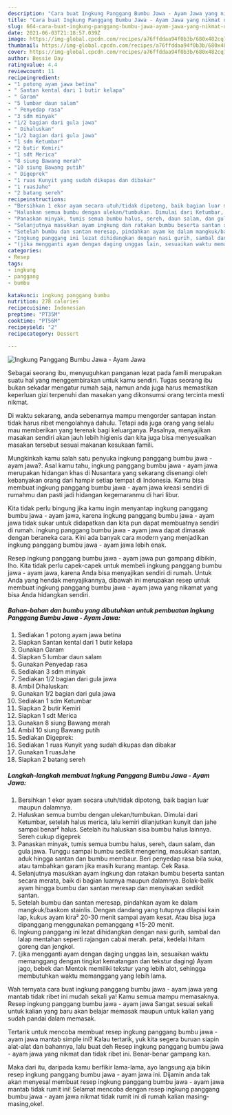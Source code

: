 ```yaml
---
description: "Cara buat Ingkung Panggang Bumbu Jawa - Ayam Jawa yang nikmat dan Mudah Dibuat"
title: "Cara buat Ingkung Panggang Bumbu Jawa - Ayam Jawa yang nikmat dan Mudah Dibuat"
slug: 664-cara-buat-ingkung-panggang-bumbu-jawa-ayam-jawa-yang-nikmat-dan-mudah-dibuat
date: 2021-06-03T21:18:57.039Z
image: https://img-global.cpcdn.com/recipes/a76ffddaa94f0b3b/680x482cq70/ingkung-panggang-bumbu-jawa-ayam-jawa-foto-resep-utama.jpg
thumbnail: https://img-global.cpcdn.com/recipes/a76ffddaa94f0b3b/680x482cq70/ingkung-panggang-bumbu-jawa-ayam-jawa-foto-resep-utama.jpg
cover: https://img-global.cpcdn.com/recipes/a76ffddaa94f0b3b/680x482cq70/ingkung-panggang-bumbu-jawa-ayam-jawa-foto-resep-utama.jpg
author: Bessie Day
ratingvalue: 4.4
reviewcount: 11
recipeingredient:
- "1 potong ayam jawa betina"
- " Santan kental dari 1 butir kelapa"
- " Garam"
- "5 lumbar daun salam"
- " Penyedap rasa"
- "3 sdm minyak"
- "1/2 bagian dari gula jawa"
- " Dihaluskan"
- "1/2 bagian dari gula jawa"
- "1 sdm Ketumbar"
- "2 butir Kemiri"
- "1 sdt Merica"
- "8 siung Bawang merah"
- "10 siung Bawang putih"
- " Digeprek"
- "1 ruas Kunyit yang sudah dikupas dan dibakar"
- "1 ruasJahe"
- "2 batang sereh"
recipeinstructions:
- "Bersihkan 1 ekor ayam secara utuh/tidak dipotong, baik bagian luar maupun dalamnya."
- "Haluskan semua bumbu dengan ulekan/tumbukan. Dimulai dari Ketumbar, setelah halus merica, lalu kemiri dilanjutkan kunyit dan jahe sampai benar² halus. Setelah itu haluskan sisa bumbu halus lainnya. Sereh cukup digeprek"
- "Panaskan minyak, tumis semua bumbu halus, sereh, daun salam, dan gula jawa. Tunggu sampai bumbu sedikit mengering, masukkan santan, aduk hingga santan dan bumbu membaur. Beri penyedap rasa bila suka, atau tambahkan garam jika masih kurang mantap. Cek Rasa."
- "Selanjutnya masukkan ayam ingkung dan ratakan bumbu beserta santan secara merata, baik di bagian luarnya maupun dalamnya. Bolak-balik ayam hingga bumbu dan santan meresap dan menyisakan sedikit santan."
- "Setelah bumbu dan santan meresap, pindahkan ayam ke dalam mangkuk/baskom stainlis. Dengan dandang yang tutupnya dilapisi kain lap, kukus ayam kira² 20-30 menit sampai ayam kesat. Atau bisa juga dipanggang menggunakan pemanggang ±15-20 menit."
- "Ingkung panggang ini lezat dihidangkan dengan nasi gurih, sambal dan lalap mentahan seperti rajangan cabai merah. petai, kedelai hitam goreng dan jengkol."
- "(jika mengganti ayam dengan daging unggas lain, sesuaikan waktu memanggang dengan tingkat kematangan dan tekstur daging) Ayam jago, bebek dan Mentok memiliki tekstur yang lebih alot, sehingga membutuhkan waktu memanggang yang lebih lama."
categories:
- Resep
tags:
- ingkung
- panggang
- bumbu

katakunci: ingkung panggang bumbu 
nutrition: 278 calories
recipecuisine: Indonesian
preptime: "PT35M"
cooktime: "PT56M"
recipeyield: "2"
recipecategory: Dessert

---
```



![Ingkung Panggang Bumbu Jawa - Ayam Jawa](https://img-global.cpcdn.com/recipes/a76ffddaa94f0b3b/680x482cq70/ingkung-panggang-bumbu-jawa-ayam-jawa-foto-resep-utama.jpg)

Sebagai seorang ibu, menyuguhkan panganan lezat pada famili merupakan suatu hal yang menggembirakan untuk kamu sendiri. Tugas seorang ibu bukan sekadar mengatur rumah saja, namun anda juga harus memastikan keperluan gizi terpenuhi dan masakan yang dikonsumsi orang tercinta mesti nikmat.

Di waktu  sekarang, anda sebenarnya mampu mengorder santapan instan tidak harus ribet mengolahnya dahulu. Tetapi ada juga orang yang selalu mau memberikan yang terenak bagi keluarganya. Pasalnya, menyajikan masakan sendiri akan jauh lebih higienis dan kita juga bisa menyesuaikan masakan tersebut sesuai makanan kesukaan famili. 



Mungkinkah kamu salah satu penyuka ingkung panggang bumbu jawa - ayam jawa?. Asal kamu tahu, ingkung panggang bumbu jawa - ayam jawa merupakan hidangan khas di Nusantara yang sekarang disenangi oleh kebanyakan orang dari hampir setiap tempat di Indonesia. Kamu bisa membuat ingkung panggang bumbu jawa - ayam jawa kreasi sendiri di rumahmu dan pasti jadi hidangan kegemaranmu di hari libur.

Kita tidak perlu bingung jika kamu ingin menyantap ingkung panggang bumbu jawa - ayam jawa, karena ingkung panggang bumbu jawa - ayam jawa tidak sukar untuk didapatkan dan kita pun dapat membuatnya sendiri di rumah. ingkung panggang bumbu jawa - ayam jawa dapat dimasak dengan beraneka cara. Kini ada banyak cara modern yang menjadikan ingkung panggang bumbu jawa - ayam jawa lebih enak.

Resep ingkung panggang bumbu jawa - ayam jawa pun gampang dibikin, lho. Kita tidak perlu capek-capek untuk membeli ingkung panggang bumbu jawa - ayam jawa, karena Anda bisa menyajikan sendiri di rumah. Untuk Anda yang hendak menyajikannya, dibawah ini merupakan resep untuk membuat ingkung panggang bumbu jawa - ayam jawa yang nikamat yang bisa Anda hidangkan sendiri.

<!--inarticleads1-->

##### Bahan-bahan dan bumbu yang dibutuhkan untuk pembuatan Ingkung Panggang Bumbu Jawa - Ayam Jawa:

1. Sediakan 1 potong ayam jawa betina
1. Siapkan  Santan kental dari 1 butir kelapa
1. Gunakan  Garam
1. Siapkan 5 lumbar daun salam
1. Gunakan  Penyedap rasa
1. Sediakan 3 sdm minyak
1. Sediakan 1/2 bagian dari gula jawa
1. Ambil  Dihaluskan:
1. Gunakan 1/2 bagian dari gula jawa
1. Sediakan 1 sdm Ketumbar
1. Siapkan 2 butir Kemiri
1. Siapkan 1 sdt Merica
1. Gunakan 8 siung Bawang merah
1. Ambil 10 siung Bawang putih
1. Sediakan  Digeprek:
1. Sediakan 1 ruas Kunyit yang sudah dikupas dan dibakar
1. Gunakan 1 ruasJahe
1. Siapkan 2 batang sereh




<!--inarticleads2-->

##### Langkah-langkah membuat Ingkung Panggang Bumbu Jawa - Ayam Jawa:

1. Bersihkan 1 ekor ayam secara utuh/tidak dipotong, baik bagian luar maupun dalamnya.
1. Haluskan semua bumbu dengan ulekan/tumbukan. Dimulai dari Ketumbar, setelah halus merica, lalu kemiri dilanjutkan kunyit dan jahe sampai benar² halus. Setelah itu haluskan sisa bumbu halus lainnya. Sereh cukup digeprek
1. Panaskan minyak, tumis semua bumbu halus, sereh, daun salam, dan gula jawa. Tunggu sampai bumbu sedikit mengering, masukkan santan, aduk hingga santan dan bumbu membaur. Beri penyedap rasa bila suka, atau tambahkan garam jika masih kurang mantap. Cek Rasa.
1. Selanjutnya masukkan ayam ingkung dan ratakan bumbu beserta santan secara merata, baik di bagian luarnya maupun dalamnya. Bolak-balik ayam hingga bumbu dan santan meresap dan menyisakan sedikit santan.
1. Setelah bumbu dan santan meresap, pindahkan ayam ke dalam mangkuk/baskom stainlis. Dengan dandang yang tutupnya dilapisi kain lap, kukus ayam kira² 20-30 menit sampai ayam kesat. Atau bisa juga dipanggang menggunakan pemanggang ±15-20 menit.
1. Ingkung panggang ini lezat dihidangkan dengan nasi gurih, sambal dan lalap mentahan seperti rajangan cabai merah. petai, kedelai hitam goreng dan jengkol.
1. (jika mengganti ayam dengan daging unggas lain, sesuaikan waktu memanggang dengan tingkat kematangan dan tekstur daging) Ayam jago, bebek dan Mentok memiliki tekstur yang lebih alot, sehingga membutuhkan waktu memanggang yang lebih lama.




Wah ternyata cara buat ingkung panggang bumbu jawa - ayam jawa yang mantab tidak ribet ini mudah sekali ya! Kamu semua mampu memasaknya. Resep ingkung panggang bumbu jawa - ayam jawa Sangat sesuai sekali untuk kalian yang baru akan belajar memasak maupun untuk kalian yang sudah pandai dalam memasak.

Tertarik untuk mencoba membuat resep ingkung panggang bumbu jawa - ayam jawa mantab simple ini? Kalau tertarik, yuk kita segera buruan siapin alat-alat dan bahannya, lalu buat deh Resep ingkung panggang bumbu jawa - ayam jawa yang nikmat dan tidak ribet ini. Benar-benar gampang kan. 

Maka dari itu, daripada kamu berfikir lama-lama, ayo langsung aja bikin resep ingkung panggang bumbu jawa - ayam jawa ini. Dijamin anda tak akan menyesal membuat resep ingkung panggang bumbu jawa - ayam jawa mantab tidak rumit ini! Selamat mencoba dengan resep ingkung panggang bumbu jawa - ayam jawa nikmat tidak rumit ini di rumah kalian masing-masing,oke!.

